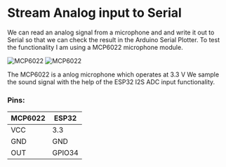 # Stream Analog input to Serial  

We can read an analog signal from a microphone and and write it out to Serial so that we can check the result in the Arduino Serial Plotter. To test the functionality I am using a MCP6022 microphone module.

![MCP6022](https://pschatzmann.github.io/arduino-sound-tools/resources/mcp6022.jpeg)
![MCP6022](https://pschatzmann.github.io/arduino-sound-tools/resources/mcp6022-1.jpeg)

The MCP6022 is a anlog microphone which operates at 3.3 V
We sample the sound signal with the help of the ESP32 I2S ADC input functionality.

### Pins:
 
| MCP6022 | ESP32
|---------|---------------
| VCC     | 3.3
| GND     | GND
| OUT     | GPIO34


